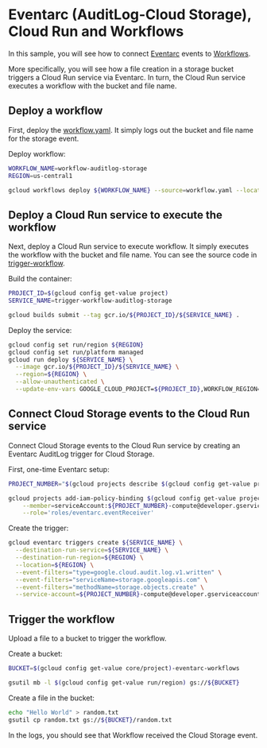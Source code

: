# Eventarc (AuditLog-Cloud Storage), Cloud Run and Workflows

In this sample, you will see how to connect
[Eventarc](https://cloud.google.com/eventarc/docs) events to
[Workflows](https://cloud.google.com/workflows/docs).

More specifically, you will see how a file creation in a storage bucket triggers
a Cloud Run service via Eventarc. In turn, the Cloud Run service executes a
workflow with the bucket and file name.

## Deploy a workflow

First, deploy the [workflow.yaml](workflow.yaml). It simply
logs out the bucket and file name for the storage event.

Deploy workflow:

```sh
WORKFLOW_NAME=workflow-auditlog-storage
REGION=us-central1

gcloud workflows deploy ${WORKFLOW_NAME} --source=workflow.yaml --location=${REGION}
```

## Deploy a Cloud Run service to execute the workflow

Next, deploy a Cloud Run service to execute workflow. It simply executes the
workflow with the bucket and file name. You can see the source code in
[trigger-workflow](trigger-workflow).

Build the container:

```sh
PROJECT_ID=$(gcloud config get-value project)
SERVICE_NAME=trigger-workflow-auditlog-storage

gcloud builds submit --tag gcr.io/${PROJECT_ID}/${SERVICE_NAME} .
```

Deploy the service:

```sh
gcloud config set run/region ${REGION}
gcloud config set run/platform managed
gcloud run deploy ${SERVICE_NAME} \
  --image gcr.io/${PROJECT_ID}/${SERVICE_NAME} \
  --region=${REGION} \
  --allow-unauthenticated \
  --update-env-vars GOOGLE_CLOUD_PROJECT=${PROJECT_ID},WORKFLOW_REGION=${REGION},WORKFLOW_NAME=${WORKFLOW_NAME}
```

## Connect Cloud Storage events to the Cloud Run service

Connect Cloud Storage events to the Cloud Run service by creating an Eventarc
AuditLog trigger for Cloud Storage.

First, one-time Eventarc setup:

```sh
PROJECT_NUMBER="$(gcloud projects describe $(gcloud config get-value project) --format='value(projectNumber)')"

gcloud projects add-iam-policy-binding $(gcloud config get-value project) \
    --member=serviceAccount:${PROJECT_NUMBER}-compute@developer.gserviceaccount.com \
    --role='roles/eventarc.eventReceiver'
```

Create the trigger:

```sh
gcloud eventarc triggers create ${SERVICE_NAME} \
  --destination-run-service=${SERVICE_NAME} \
  --destination-run-region=${REGION} \
  --location=${REGION} \
  --event-filters="type=google.cloud.audit.log.v1.written" \
  --event-filters="serviceName=storage.googleapis.com" \
  --event-filters="methodName=storage.objects.create" \
  --service-account=${PROJECT_NUMBER}-compute@developer.gserviceaccount.com
```

## Trigger the workflow

Upload a file to a bucket to trigger the workflow.

Create a bucket:

```sh
BUCKET=$(gcloud config get-value core/project)-eventarc-workflows

gsutil mb -l $(gcloud config get-value run/region) gs://${BUCKET}
```

Create a file in the bucket:

```sh
echo "Hello World" > random.txt
gsutil cp random.txt gs://${BUCKET}/random.txt
```

In the logs, you should see that Workflow received the Cloud Storage event.
